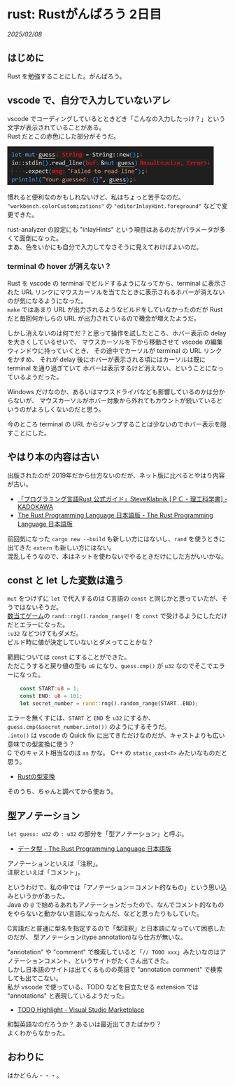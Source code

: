 # rust: Rustがんばろう 2日目

_2025/02/08_

## はじめに

Rust を勉強することにした。がんばろう。

## vscode で、自分で入力していないアレ

vscode でコーディングしているとときどき「こんなの入力したっけ？」という文字が表示されていることがある。  
Rust だとこの赤色にした部分がそうだ。

![image](images/20250208a-1.png)

慣れると便利なのかもしれないけど、私はちょっと苦手なのだ。  
`"workbench.colorCustomizations"` の `"editorInlayHint.foreground"` などで変更できた。

rust-analyzer の設定にも "inlayHints" という項目はあるのだがパラメータが多くて面倒になった。  
まあ、色をいかにも自分で入力してなさそうに見えておけばよいのだ。

### terminal の hover が消えない？

Rust を vscode の terminal でビルドするようになってから、terminal に表示された URL リンクにマウスカーソルを当てたときに表示されるホバーが消えないのが気になるようになった。  
`make` ではあまり URL が出力されるようなビルドをしていなかったのだが Rust だと毎回何かしらの URL が出力されているので機会が増えたようだ。

しかし消えないのは何でだ？と思って操作を試したところ、ホバー表示の delay を大きくしているせいで、
マウスカーソルを下から移動させて vscode の編集ウィンドウに持っていくとき、
その途中でカーソルが terminal の URL リンクをかすめ、
それが delay 後にホバーが表示される頃にはカーソルは既に terminal を通り過ぎていて
ホバーは表示するけど消えない、ということになっているようだった。

Windows だけなのか、あるいはマウスドライバなども影響しているのかは分からないが、
マウスカーソルがホバー対象から外れてもカウントが続いているというのがよろしくないのだと思う。

今のところ terminal の URL からジャンプすることは少ないのでホバー表示を隠すことにした。

## やはり本の内容は古い

出版されたのが 2019年だから仕方ないのだが、ネット版に比べるとやはり内容が古い。

* [「プログラミング言語Rust 公式ガイド」SteveKlabnik \[ＰＣ・理工科学書\] - KADOKAWA](https://www.kadokawa.co.jp/product/301905000150/)
* [The Rust Programming Language 日本語版 - The Rust Programming Language 日本語版](https://doc.rust-jp.rs/book-ja/)

前回気になった `cargo new --build` も新しい方にはないし、`rand` を使うときに出てきた `extern` も新しい方にはない。  
混乱しそうなので、本はネットを使わないでやるときだけにした方がいいかな。

## const と let した変数は違う

`mut` をつけずに `let` で代入するのは C言語の `const` と同じかと思っていたが、そうではないそうだ。  
[数当てゲーム](https://doc.rust-jp.rs/book-ja/ch02-00-guessing-game-tutorial.html)の `rand::rng().random_range()` を `const` で受けるようにしただけだとエラーになった。  
`:u32` などつけてもダメだ。  
ビルド時に値が決定していないとダメってことかな？

範囲については `const` にすることができた。  
ただこうすると戻り値の型も `u8` になり、`guess.cmp()` が `u32` なのでそこでエラーになった。

```rust
    const START:u8 = 1;
    const END: u8 = 101;
    let secret_number = rand::rng().random_range(START..END);
```

エラーを無くすには、`START` と `END` を `u32` にするか、`guess.cmp(&secret_number.into())` のようにするそうだ。  
`.into()` は vscode の Quick fix に出てきただけなのだが、キャストよりも広い意味での型変換に使う？  
C でのキャスト相当なのは `as` かな。
C++ の `static_cast<T>` みたいなものだと思う。

* [Rustの型変換](https://zenn.dev/take4s5i/articles/rust-type-convertion)

そのうち、ちゃんと調べてから使おう。

## 型アノテーション

`let guess: u32` の `: u32` の部分を「型アノテーション」と呼ぶ。  

* [データ型 - The Rust Programming Language 日本語版](https://doc.rust-jp.rs/book-ja/ch03-02-data-types.html#%E3%83%87%E3%83%BC%E3%82%BF%E5%9E%8B)

アノテーションといえば「注釈」。  
注釈といえば「コメント」。

というわけで、私の中では「アノテーション＝コメント的なもの」という思い込みというかがあった。  
Java の `@` で始めるあれもアノテーションだったので、なんでコメント的なものをやらないと動かない言語になったんだ、などと思ったりもしていた。

C言語だと普通に型名を指定するので「型注釈」と日本語になっていて困惑したのだが、
型アノテーション(type annotation)なら仕方が無いな。

"annotation" や "comment" で検索していると「`// TODO xxx`」みたいなのはアノテーションコメント、というサイトがたくさん出てきた。  
しかし日本語のサイトは出てくるものの英語で "annotation comment" で検索しても出てこない。  
私が vscode で使っている、TODO などを目立たせる extension では "annotations" と表現しているようだった。

* [TODO Highlight - Visual Studio Marketplace](https://marketplace.visualstudio.com/items?itemName=wayou.vscode-todo-highlight)

和製英語なのだろうか？ あるいは最近出てきたばかり？  
よくわからなかった。

## おわりに

はかどらん・・・。
